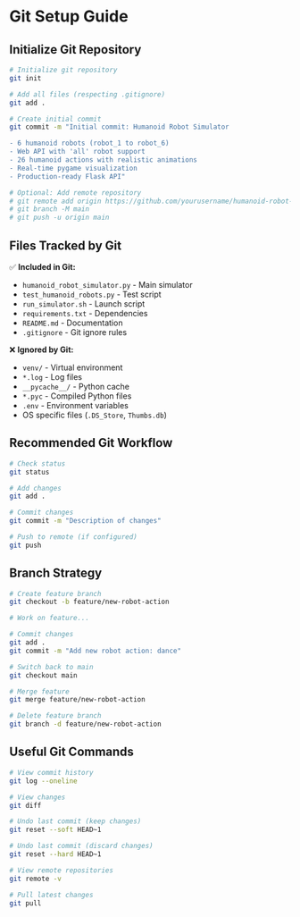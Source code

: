 # Git Setup Guide

## Initialize Git Repository

```bash
# Initialize git repository
git init

# Add all files (respecting .gitignore)
git add .

# Create initial commit
git commit -m "Initial commit: Humanoid Robot Simulator

- 6 humanoid robots (robot_1 to robot_6)
- Web API with 'all' robot support
- 26 humanoid actions with realistic animations
- Real-time pygame visualization
- Production-ready Flask API"

# Optional: Add remote repository
# git remote add origin https://github.com/yourusername/humanoid-robot-simulator.git
# git branch -M main
# git push -u origin main
```

## Files Tracked by Git

✅ **Included in Git:**
- `humanoid_robot_simulator.py` - Main simulator
- `test_humanoid_robots.py` - Test script
- `run_simulator.sh` - Launch script
- `requirements.txt` - Dependencies
- `README.md` - Documentation
- `.gitignore` - Git ignore rules

❌ **Ignored by Git:**
- `venv/` - Virtual environment
- `*.log` - Log files
- `__pycache__/` - Python cache
- `*.pyc` - Compiled Python files
- `.env` - Environment variables
- OS specific files (`.DS_Store`, `Thumbs.db`)

## Recommended Git Workflow

```bash
# Check status
git status

# Add changes
git add .

# Commit changes
git commit -m "Description of changes"

# Push to remote (if configured)
git push
```

## Branch Strategy

```bash
# Create feature branch
git checkout -b feature/new-robot-action

# Work on feature...

# Commit changes
git add .
git commit -m "Add new robot action: dance"

# Switch back to main
git checkout main

# Merge feature
git merge feature/new-robot-action

# Delete feature branch
git branch -d feature/new-robot-action
```

## Useful Git Commands

```bash
# View commit history
git log --oneline

# View changes
git diff

# Undo last commit (keep changes)
git reset --soft HEAD~1

# Undo last commit (discard changes)
git reset --hard HEAD~1

# View remote repositories
git remote -v

# Pull latest changes
git pull
```
